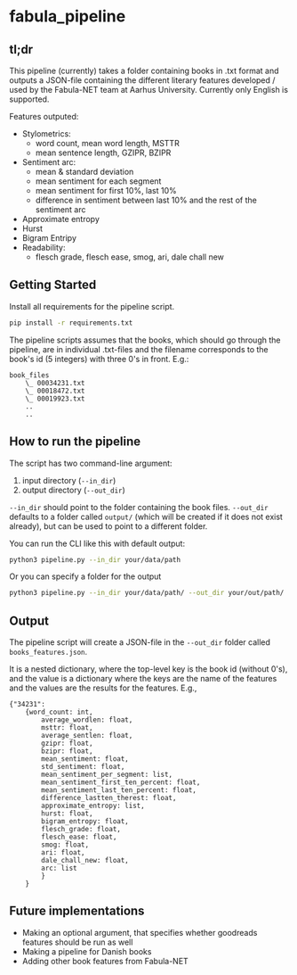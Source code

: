 # fabula_pipeline

## tl;dr
This pipeline (currently) takes a folder containing books in .txt format and outputs a JSON-file containing the different literary features developed / used by the Fabula-NET team at Aarhus University.
Currently only English is supported. 

Features outputed: 

- Stylometrics:
    - word count, mean word length, MSTTR
    - mean sentence length, GZIPR, BZIPR
- Sentiment arc:
    - mean & standard deviation
    - mean sentiment for each segment
    - mean sentiment for first 10%, last 10% 
    - difference in sentiment between last 10% and the rest of the sentiment arc
- Approximate entropy
- Hurst 
- Bigram Entripy 
- Readability:
    - flesch grade, flesch ease, smog, ari, dale chall new

## Getting Started

Install all requirements for the pipeline script.

```bash
pip install -r requirements.txt
```

The pipeline scripts assumes that the books, which should go through the pipeline, are in individual .txt-files and the filename corresponds to the book's id (5 integers) with three 0's in front. E.g.:

    book_files
        \_ 00034231.txt
        \_ 00018472.txt
        \_ 00019923.txt
        ..
        ..


## How to run the pipeline

The script has two command-line argument:
1. input directory (`--in_dir`)
2. output directory (`--out_dir`)

`--in_dir` should point to the folder containing the book files. 
`--out_dir` defaults to a folder called `output/` (which will be created if it does not exist already), but can be used to point to a different folder.

You can run the CLI like this with default output:

```bash
python3 pipeline.py --in_dir your/data/path 
```

Or you can specify a folder for the output

```bash
python3 pipeline.py --in_dir your/data/path/ --out_dir your/out/path/
```

## Output
The pipeline script will create a JSON-file in the `--out_dir` folder called `books_features.json`.

It is a nested dictionary, where the top-level key is the book id (without 0's), and the value is a dictionary where the keys are the name of the features and the values are the results for the features. 
E.g.,

    {"34231": 
        {word_count: int, 
            average_wordlen: float,
            msttr: float,
            average_sentlen: float,
            gzipr: float,
            bzipr: float,
            mean_sentiment: float,
            std_sentiment: float,
            mean_sentiment_per_segment: list,
            mean_sentiment_first_ten_percent: float,
            mean_sentiment_last_ten_percent: float,
            difference_lastten_therest: float,
            approximate_entropy: list,
            hurst: float,
            bigram_entropy: float,
            flesch_grade: float,
            flesch_ease: float,
            smog: float,
            ari: float,
            dale_chall_new: float,
            arc: list
            }
        }
 
## Future implementations 

- Making an optional argument, that specifies whether goodreads features should be run as well
- Making a pipeline for Danish books 
- Adding other book features from Fabula-NET
